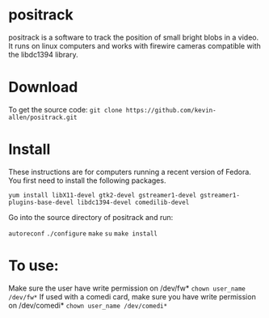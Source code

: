 # positrack

positrack is a software to track the position of small bright blobs in a video. It runs on linux computers and works with firewire cameras compatible with the libdc1394 library.


# Download

To get the source code: `git clone https://github.com/kevin-allen/positrack.git`

# Install

These instructions are for computers running a recent version of Fedora. You first need to install the following packages.

`yum install libX11-devel gtk2-devel gstreamer1-devel gstreamer1-plugins-base-devel libdc1394-devel comedilib-devel`

Go into the source directory of positrack and run:

`autoreconf`
`./configure`
`make`
`su`
`make install`

# To use:

Make sure the user have write permission on /dev/fw*
`chown user_name /dev/fw*`
If used with a comedi card, make sure you have write permission on /dev/comedi*
`chown user_name /dev/comedi*`
